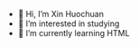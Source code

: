 - 👋 Hi, I’m Xin Huochuan
- 👀 I’m interested in studying
- 🌱 I’m currently learning HTML

<!---
qh202020/qh202020 is a ✨ special ✨ repository because its `README.md` (this file) appears on your GitHub profile.
You can click the Preview link to take a look at your changes.
--->
